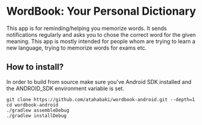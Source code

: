 # WordBook: Your Personal Dictionary
This app is for reminding/helping you memorize words. It sends notifications regularly and asks you to chose the correct word for the given meaning.
This app is mostly intended for people whom are trying to learn a new language, trying to memorize words for exams etc.

## How to install?

In order to build from source make sure you've Android SDK installed and the ANDROID_SDK environment variable is set.
```
git clone https://github.com/atahabaki/wordbook-android.git --depth=1
cd wordbook-android
./gradlew assembleDebug
./gradlew installDebug
```

